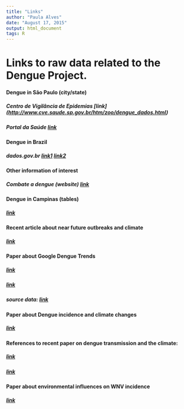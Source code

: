 ```yaml
---
title: "Links"
author: "Paula Alves"
date: "August 17, 2015"
output: html_document
tags: R
---
```


# Links to raw data related to the Dengue Project.  

#### Dengue in São Paulo (city/state)  

##### Centro de Vigilância de Epidemias [link] (http://www.cve.saude.sp.gov.br/htm/zoo/dengue_dados.html)  
##### Portal da Saúde [link](http://portalsaude.saude.gov.br/index.php/situacao-epidemiologica-dados-dengue)  

#### Dengue in Brazil  
##### dados.gov.br [link1](http://dados.gov.br/dataset/taxa-de-incidencia-da-dengue) [link2](http://dados.gov.br/dataset/odm6_dengue)  

#### Other information of interest  
##### Combate a dengue (website) [link](http://www.combateadengue.com.br/category/documentos-para-download/acoes-de-combate-dengue/)  

#### Dengue in Campinas (tables)  
##### [link](https://dengue.campinas.sp.gov.br/sites/default/files/boletins/boletim-01-sintese_dados_dengue_campinas_2014_07_30.pdf)  

#### Recent article about near future outbreaks and climate
##### [link](http://www.climatempo.com.br/noticias/318325/el-nino-pode-provocar-novo-surto-de-dengue-no-inverno/)  

#### Paper about Google Dengue Trends
##### [link](http://journals.plos.org/plosntds/article?id=10.1371/journal.pntd.0001206)  
##### [link](http://www.people.fas.harvard.edu/~msantill/Mauricio_Santillana/Publications_files/Gluskin_et_al_pntd_2014.pdf)  
##### source data: [link](http://www.google.org/flutrends/about/)

#### Paper about Dengue incidence and climate changes
##### [link](http://www.ncbi.nlm.nih.gov/pubmed/19918363)  

#### References to recent paper on dengue transmission and the climate:  
##### [link](http://www.ncbi.nlm.nih.gov/pubmed/21737578)  
##### [link](http://www.ncbi.nlm.nih.gov/pubmed/24669859)  

#### Paper about environmental influences on WNV incidence
##### [link](http://www.plosone.org/article/fetchObject.action?uri=info:doi/10.1371/journal.pone.0015437&representation=PDF)  

